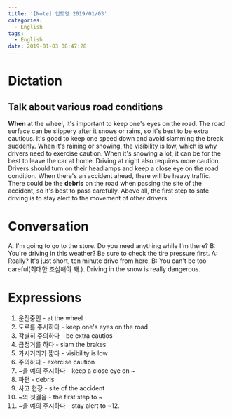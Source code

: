 ```yaml
---
title: '[Note] 입트영 2019/01/03'
categories:
  - English
tags:
  - English
date: 2019-01-03 08:47:28
---
```


# Dictation

## Talk about various road conditions

**When** at the wheel, it's important to keep one's eyes on the road. The road surface can be slippery after it snows or rains, so it's best to be extra cautious. It's good to keep one speed down and avoid slamming the break suddenly. When it's raining or snowing, the visibility is low, which is why drivers need to exercise caution. When it's snowing a lot, it can be for the best to leave the car at home. Driving at night also requires more caution. Drivers should turn on their headlamps and keep a close eye on the road condition. When there's an accident ahead, there will be heavy traffic. There could be the **debris** on the road when passing the site of the accident, so it's best to pass carefully. Above all, the first step to safe driving is to stay alert to the movement of other drivers.

# Conversation

A: I'm going to go to the store. Do you need anything while I'm there?
B: You're driving in this weather? Be sure to check the tire pressure first.
A: Really? It's just short, ten minute drive from here.
B: You can't be too careful(최대한 조심해야 돼.). Driving in the snow is really dangerous.


# Expressions

1. 운전중인 - at the wheel
2. 도로를 주시하다 - keep one's eyes on the road
3. 각별히 주의하다 - be extra cautios
4. 급정거를 하다 - slam the brakes
5. 가시거리가 짧다 - visibility is low
6. 주의하다 - exercise caution
7. ~을 예의 주시하다 - keep a close eye on ~
8. 파편 - debris
9. 사고 현장 - site of the accident
10. ~의 첫걸음 - the first step to ~
11. ~을 예의 주시하다 - stay alert to ~12. 